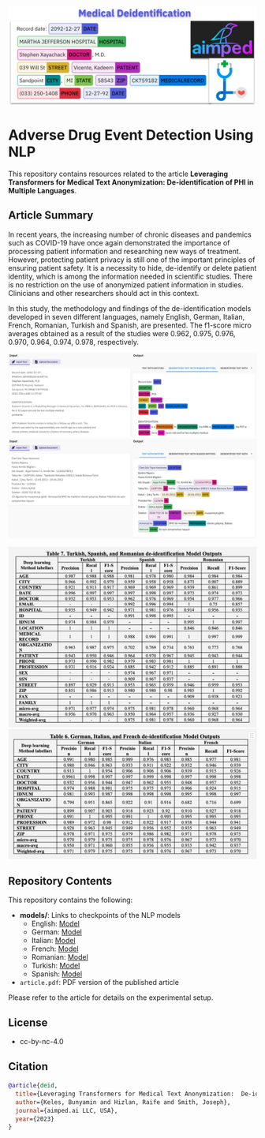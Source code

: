 ![](./figs/1.png)
# Adverse Drug Event Detection Using NLP

This repository contains resources related to the article **Leveraging Transformers for Medical Text Anonymization:  De-identification of PHI in Multiple Languages**.

## Article Summary

In recent years, the increasing number of chronic diseases and pandemics such as COVID-19 have once again demonstrated the importance of processing patient information and researching new ways of treatment. However, protecting patient privacy is still one of the important principles of ensuring patient safety. It is a necessity to hide, de-identify or delete patient identity, which is among the information needed in scientific studies. There is no restriction on the use of anonymized patient information in studies. Clinicians and other researchers should act in this context. 

In this study, the methodology and findings of the de-identification models developed in seven different languages, namely English, German, Italian, French, Romanian, Turkish and Spanish, are presented. The f1-score micro averages obtained as a result of the studies were 0.962, 0.975, 0.976, 0.970, 0.964, 0.974, 0.978, respectively.


![](./figs/2.png)
![](./figs/3.png)

![](./figs/4.png)
![](./figs/5.png)

## Repository Contents

This repository contains the following:

- **models/**: Links to checkpoints of the NLP models
  - English: [Model](https://huggingface.co/aimped/nlp-health-deidentification-sub-base-en)
  - German: [Model](https://huggingface.co/aimped/nlp-health-deidentification-sub-base-de)
  - Italian: [Model](https://huggingface.co/aimped/nlp-health-deidentification-sub-base-it)
  - French: [Model](https://huggingface.co/aimped/nlp-health-deidentification-sub-base-fr)
  - Romanian: [Model](https://huggingface.co/aimped/nlp-health-deidentification-sub-base-ro)
  - Turkish: [Model](https://huggingface.co/aimped/nlp-health-deidentification-sub-base-tr)
  - Spanish: [Model](https://huggingface.co/aimped/nlp-health-deidentification-sub-base-es)
- `article.pdf`: PDF version of the published article

Please refer to the article for details on the experimental setup.

## License
  - cc-by-nc-4.0

## Citation

```bibtex
@article{deid,
  title={Leveraging Transformers for Medical Text Anonymization:  De-identification of PHI in Multiple Languages},
  author={Keles, Bunyamin and Hizlan, Raife and Smith, Joseph},
  journal={aimped.ai LLC, USA},
  year={2023}
}
